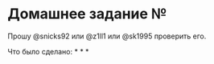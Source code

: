 # Домашнее задание №

Прошу @snicks92 или @z1ll1 или @sk1995 проверить его.

Что было сделано:
*
*
*
